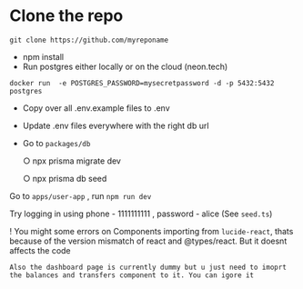 # Clone the repo
```
git clone https://github.com/myreponame
```

* npm install
* Run postgres either locally or on the cloud (neon.tech)
```
docker run  -e POSTGRES_PASSWORD=mysecretpassword -d -p 5432:5432 postgres
```

* Copy over all .env.example files to .env
* Update .env files everywhere with the right db url
* Go to `packages/db`

  ○ npx prisma migrate dev

  ○ npx prisma db seed

Go to `apps/user-app` , run `npm run dev`

Try logging in using phone - 1111111111 , password - alice (See `seed.ts`)

! You might some errors on Components importing from `lucide-react`, thats because of the version mismatch of react and @types/react. But it doesnt affects the code

`Also the dashboard page is currently dummy but u just need to imoprt the balances and transfers component to it. You can igore it`
